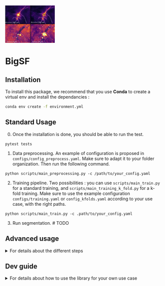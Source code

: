
![Galactic filaments](./docs/source/_static/lis2-normal.png)

#  BigSF

## Installation

To install this package, we recommend that you use **Conda** to create a virtual env and install the dependancies :

```bash
conda env create -f environment.yml
```

## Standard Usage

0. Once the installation is done, you should be able to run the test.

```
pytest tests
```

1. Data preprocessing. An example of configuration is proposed in `configs/config_preprocess.yaml`. Make sure to adapt it to your folder organization. Then run the following command.

``` 
python scripts/main_preprocessing.py -c /path/to/your_config.yaml
```

2. Training pipeline. Two possibilities : you can use `scripts/main_train.py` for a standard training, and `scripts/main_training_k_fold.py` for a k-fold training. Make sure to use the example configuration `configs/training.yaml` or `config_kfolds.yaml` according to your use case, with the right paths. 

```
python scripts/main_train.py -c .path/to/your_config.yaml
```

3. Run segmentation. # TODO



## Advanced usage

<details>
<summary>For details about the different steps</summary>

### 1. Data preprocessing

In this phase, the data representing the galactic plan, contained in the `.fits` file is transformed into an `h5` file of patches. Each patch is of a defined `patch_size`. If a patch is tempty, it is discarded.

### 2. Training pipeline

The training pipeline is divided into two different use cases : `standard` and `k-folds`. The `standard` use case is a specific case of `k-fold` with `k=1`, so we won't give much details about it as it can be deducted from the `k-folds`.

Now, we develop each of the steps of the training pipeline :

1- Initialization. 

During the init phase, the `fold_controller` is initialized, according to its configuration given in the configuration file. This controller loads the `patches.h5` file, created during the previous phase. Then it generates the k-folds splits according to the configuration, i.e. if `k=4` and `k_train=2`:
``` 
splits = [[[1, 2], [3], [4]], [[3, 4], [1], [2]]]
``` 
with two folds into the train set, and the rest separated into valid and test.

Then, the `controller` assigns each patch to an area, and this area to a fold according to different strategies. We do this `area trick` to ensure the continuity of the data because of some normalization necessities. The default strategy is called `random`, which corresponds to a `round robin` strategy. A naïve strategy can also be used, where the image is divided into `k` equal parts, and then each part is considered as a fold.
The indices of how the area are distributed into the folds are stored, so they don't have to be computed at each run.

2- Training

For each split, the train, valid and test sets are loaded according to the fold assigments. The model to train is loaded according to the configuration, and then k different versions of this model are trained. Some results are saved in log files.


### 3. Run segmentation

#TODO

</details>

## Dev guide

<details>
<summary>For details about how to use the library for your own use case</summary>

Le package BigSF permet d'ajouter ou de modifier tout composant de manière modulaire grâce à l'architecture basée sur
Configurable et les schémas de configuration. Tous les composants (modèles, datasets, optimisateurs, métriques, etc.)
suivent ce principe.

---

### Architecture Modulaire avec Configurable et TypedConfigurable

**BigSF** repose sur une architecture modulaire grâce aux classes de base `Configurable` et `TypedConfigurable`. Ces
classes permettent une configuration flexible, extensible et standardisée des composants (modèles, datasets,
optimiseurs, etc.).

#### 1. **Configurable** : Création Dynamique de Composants

`Configurable` est une classe de base qui utilise des schémas (`Schema`) pour valider dynamiquement les configurations.
Elle permet:

- **Validation** : Chaque paramètre est validé par type et contrainte avant l’instanciation grace a la classe `Schema`.
- **Flexibilité** : Chargement des configurations depuis des dictionnaires Python ou des fichiers YAML. Les
  configuration sont dynamique car les paramètres dependent du type d'objet/classe demandé .

**Exemple** :

```python
from configurable import Configurable, Schema


class MyComponent(Configurable):
  config_schema = {
    'learning_rate': Schema(float, default=0.01),
    'batch_size': Schema(int, default=32),
  }

  def __init__(self):


config = {'learning_rate': 0.001, 'batch_size': 64}
component = MyComponent.from_config(config)
print(component.learning_rate)  # 0.001
print(component.batch_size)  # 64
```

#### 2. **TypedConfigurable** : Gestion Dynamique de Sous-Classes

`TypedConfigurable` étend `Configurable` en ajoutant la possibilité de choisir dynamiquement une sous-classe à
instancier en fonction d’un paramètre `type`.

**Exemple avec Modèles** :

```python
from configurable import TypedConfigurable, Schema


class BaseModel(TypedConfigurable):
  aliases = ['base_model']


class CNNModel(BaseModel):
  aliases = ['cnn']
  config_schema = {
    'filters': Schema(int, default=32),
    'kernel_size': Schema(int, default=3),
  }

  def __init__(self):


config = {'type': 'cnn', 'filters': 64, 'kernel_size': 5}
model = BaseModel.from_config(config)
print(model.filters)  # 64
print(model.kernel_size)  # 5
```

### Fonctionnement des Schémas

#### Concept de la Classe `Schema`

Schema définit la structure attendue pour chaque paramètre de configuration. Elle joue un rôle central dans la
validation et l'application des valeurs par défaut lors de l'instanciation des objets.

Attributs principaux de Schema :

- `type` : Spécifie le type attendu (e.g., int, float, str).
- `default` : Définit une valeur par défaut si le paramètre n'est pas fourni.
- `optional` : Indique si le paramètre est optionnel.
- `aliases` : Permet d'utiliser des noms alternatifs pour un même paramètre.

### Ajouter un Composant en Pratique

#### `Configurable`

Définir la classe : Héritez de la classe de base appropriée (ex. BaseModel, Metric, BaseDataset, etc.) ou directement de
```Configurable``` et implémentez la logique nécessaire.

```python
class NewComponent(Configurable):
  config_schema = {
    'param1': Schema(str),
    'param2': Schema(int, default=10),
  }

  def __init__(self):
    print(self.param1)
    print(self.param2)
```

Ajouter dans la configuration YAML : Référencez le nouveau composant avec ses paramètres.

```yaml
component:
  param1: "example"
```

Utiliser dans le pipeline : Chargez et intégrez dynamiquement le composant via from_config.

```python
import NewComponent

component = NewComponent.from_config(config['component'])
```

#### `TypedConfigurable`

Définir les sous-classes : Créez des sous-classes pour chaque type de composant.

```python
class NewComponent(Configurable):
  config_schema = {
    'param1': Schema(str, default="default"),
    'param2': Schema(int, default=10),
  }

  def __init__(self):
    print(self.param1)  # default
    print(self.param2)  # 10


class NewComponentNeg(Configurable):
  config_schema = {
    'param1': Schema(str, default="Neg"),
    'param2': Schema(int, default=-10),
  }

  def __init__(self):
    print(self.param1)  # Neg
    print(self.param2)  # -10
```

```yaml
component:
  type: NewComponentNeg
  param1: "example"
```

```python
import Configurable

component = Configurable.from_config(config['component'])

# Output
# example
# -10
```

Il est possible d'ajouter des composants supplémentaires en suivant le même processus, tant qu'ils héritent de
``` Configurable```.
De plus, pour certaine classe, comme les modèles, des classe de base sont déjà définies pour faciliter l'ajout de
nouveaux composants:

- ```BaseModel```: Classe de base pour les modèles (` models/base_model.py`).
- ```BaseDataset```: Classe de base pour les datasets (` datasets/dataset.py`).
- ```BaseOptimizer```: Classe de base pour les optimiseurs (` core/optim.py`).
- ```BaseScheduler```: Classe de base pour les schedulers (` core/scheduler.py`).
- ```Metric```: Classe de base pour les métriques (` core/metrics.py`).
- ```Encoder```: Classe de base pour les encodeurs (` models/encoders/encoder.py`).
- ```EarlyStopping```: Classe de base pour les early stopping (` core/early_stopping.py`).

---

## Tests et Validation

### Tests Unitaires

Les tests unitaires sont inclus dans le package pour garantir le bon fonctionnement des composants. Pour exécuter les
tests, utilisez le dossier `tests`.

### Trainer

Le package BigSF fournit un **Trainer** prêt à l'emploi pour orchestrer l'entraînement, la validation, et le test des
modèles. Le **Trainer** s'intègre dynamiquement à l'ensemble des composants configurés dans un fichier YAML.

#### Exemple de Configuration YAML

```yaml
trainer:
  output_dir: ./results
  run_name: experiment_1
  model:
    type: unet
    in_channels: 1
    out_channels: 1
  optimizer:
    type: adam
    lr: 0.001
  epochs: 50
  batch_size: 16
  metrics:
    - type: dice
```

#### Outputs

- **Résultats** : Les métriques et pertes sont enregistrées dans le répertoire défini par `output_dir`.
- **Snapshots** : Les fichiers de snapshot contiennent :
  - L’état du modèle (`MODEL_STATE`).
  - L’état des optimiseurs et des schedulers.
  - La configuration globale (`GLOBAL_CONFIG`).

#### Reprise à Partir d’un Snapshot

Pour reprendre un entraînement depuis un snapshot :

```python
from core.trainer import Trainer

trainer = Trainer.from_snapshot("./results/experiment_1/best.pt")
trainer.train() 
```

---
</details>
